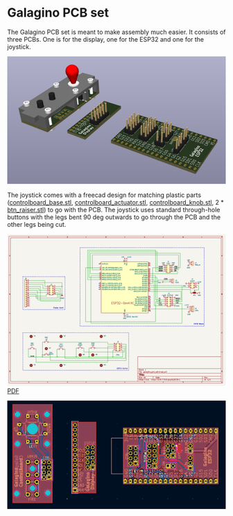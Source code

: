 # Galagino PCB set

The Galagino PCB set is meant to make assembly much easier.
It consists of three PCBs. One is for the display, one for the
ESP32 and one for the joystick. 

![3D rendering of PCB set](pcb_set.png)

The joystick comes with a freecad design for matching plastic parts
([controlboard_base.stl](controlboard_base.stl),
[controlboard_actuator.stl](controlboard_actuator.stl),
[controlboard_knob.stl](controlboard_knob.stl), 2 * [btn_raiser.stl](btn_raiser.stl)) to go with the
PCB. The joystick uses standard through-hole buttons with the legs
bent 90 deg outwards to go through the PCB and the other legs being
cut.

![Schematic](schematic.png)[PDF](schematic.pdf)

![PCBs](pcb.png)

